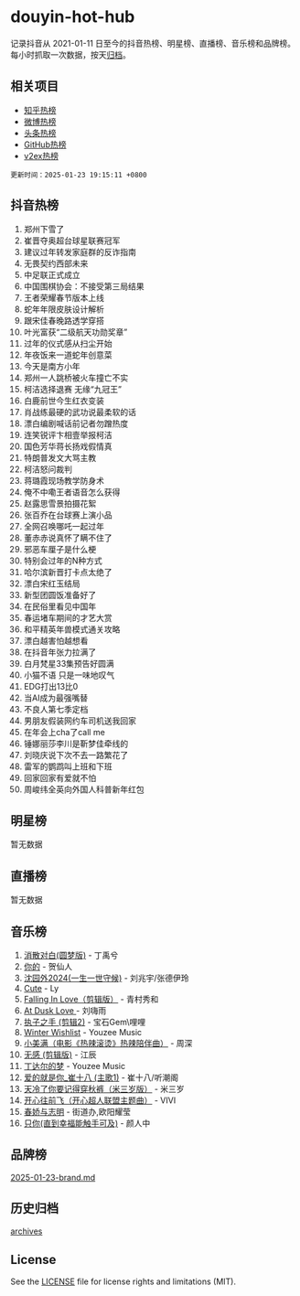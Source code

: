 # douyin-hot-hub

记录抖音从 2021-01-11 日至今的抖音热榜、明星榜、直播榜、音乐榜和品牌榜。每小时抓取一次数据，按天[归档](archives)。

## 相关项目

- [知乎热榜](https://github.com/lonnyzhang423/zhihu-hot-hub)
- [微博热榜](https://github.com/lonnyzhang423/weibo-hot-hub)
- [头条热榜](https://github.com/lonnyzhang423/toutiao-hot-hub)
- [GitHub热榜](https://github.com/lonnyzhang423/github-hot-hub)
- [v2ex热榜](https://github.com/lonnyzhang423/v2ex-hot-hub)


`更新时间：2025-01-23 19:15:11 +0800`

## 抖音热榜

1. 郑州下雪了
1. 崔晋夺奥超台球星联赛冠军
1. 建议过年转发家庭群的反诈指南
1. 无畏契约西部未来
1. 中足联正式成立
1. 中国围棋协会：不接受第三局结果
1. 王者荣耀春节版本上线
1. 蛇年年限皮肤设计解析
1. 跟宋佳春晚路透学穿搭
1. 叶光富获“二级航天功勋奖章”
1. 过年的仪式感从扫尘开始
1. 年夜饭来一道蛇年创意菜
1. 今天是南方小年
1. 郑州一人跳桥被火车撞亡不实
1. 柯洁选择退赛 无缘“九冠王”
1. 白鹿前世今生红衣变装
1. 肖战练最硬的武功说最柔软的话
1. 漂白编剧喊话前记者勿蹭热度
1. 连笑锐评卞相壹举报柯洁
1. 国色芳华蒋长扬戏假情真
1. 特朗普发文大骂主教
1. 柯洁怒问裁判
1. 蒋璐霞现场教学防身术
1. 俺不中嘞王者语音怎么获得
1. 赵露思雪景拍摄花絮
1. 张百乔在台球赛上演小品
1. 全网召唤哪吒一起过年
1. 董赤赤说真怀了瞒不住了
1. 邪恶车厘子是什么梗
1. 特别会过年的N种方式
1. 哈尔滨新晋打卡点太绝了
1. 漂白宋红玉结局
1. 新型团圆饭准备好了
1. 在民俗里看见中国年
1. 春运堵车期间的才艺大赏
1. 和平精英年兽模式通关攻略
1. 漂白越害怕越想看
1. 在抖音年张力拉满了
1. 白月梵星33集预告好圆满
1. 小猫不语 只是一味地叹气
1. EDG打出13比0
1. 当AI成为最强嘴替
1. 不良人第七季定档
1. 男朋友假装网约车司机送我回家
1. 在年会上cha了call me
1. 锤娜丽莎李川是靳梦佳牵线的
1. 刘晓庆说下次不去一路繁花了
1. 雷军的鹦鹉叫上班和下班
1. 回家回家有爱就不怕
1. 周峻纬全英向外国人科普新年红包

## 明星榜

暂无数据

## 直播榜

暂无数据

## 音乐榜

1. [消散对白(圆梦版)](https://sf5-hl-cdn-tos.douyinstatic.com/obj/tos-cn-ve-2774/og4jB5I5IizzoZVAAAzWgBMAsMDWoArfwBOiFs) - 丁禹兮
1. [你的](https://sf5-hl-cdn-tos.douyinstatic.com/obj/tos-cn-ve-2774/oYuIeKf42jB7sEV6B2upMdpYAgfrQWj0FeRegh) - 贺仙人
1. [沈园外2024(一生一世守候)](https://sf5-hl-cdn-tos.douyinstatic.com/obj/tos-cn-ve-2774/oAIYMHGCmKaYKFDd6FZBf9AfMfx1eErAAEJAFH) - 刘兆宇/张德伊玲
1. [Cute](https://sf5-hl-cdn-tos.douyinstatic.com/obj/tos-cn-ve-2774/o4IbIzHWKAAB4wsS5qMBRiiAlEBGTpQRNfFvuo) - Ly
1. [Falling In Love（剪辑版）](https://sf5-hl-cdn-tos.douyinstatic.com/obj/tos-cn-ve-2774/o8ajpA8zzgBPahbBIO8AcKGBLJezFCRd1wfP9f) - 青村秀和
1. [ At Dusk  Love ](https://sf5-hl-cdn-tos.douyinstatic.com/obj/tos-cn-ve-2774/o8CrpCf5CaYgI4ZrtQgMQAFEfuGqNnRSDQAPBc) - 刘嗨雨
1. [执子之手 (剪辑2)](https://sf5-hl-cdn-tos.douyinstatic.com/obj/tos-cn-ve-2774/oUoZLQjCc31XzqsBnBQUNgeKtYPBcgbFDwtfcu) - 宝石Gem\哩哩
1. [Winter Wishlist](https://sf5-hl-cdn-tos.douyinstatic.com/obj/tos-cn-ve-2774/oIIgUOeamCFCVAzxN6MFRLIBlLGpUqQxeeHrLE) - Youzee Music
1. [小美满（电影《热辣滚烫》热辣陪伴曲）](https://sf5-hl-cdn-tos.douyinstatic.com/obj/tos-cn-ve-2774/o0GAn2lSgfZIDUgtevCGDQYnFg4CwnrBaxbTZL) - 周深
1. [无感 (剪辑版)](https://sf5-hl-cdn-tos.douyinstatic.com/obj/tos-cn-ve-2774/o0eIsUzJBDlQaQFC5OFlgbMEZC1TFYBftOBn6p) - 江辰
1. [丁达尔的梦](https://sf5-hl-cdn-tos.douyinstatic.com/obj/tos-cn-ve-2774/oMU3WirUZBVQkAC9ccG5P2IQirziZM2RTInUY) - Youzee Music
1. [爱的就是你_崔十八 (主歌1)](https://sf5-hl-cdn-tos.douyinstatic.com/obj/tos-cn-ve-2774/oI5BO5DhFZ6UTcNCnZaOCBLtZ7WIMQGfgnXf5E) - 崔十八/听潮阁
1. [天冷了你要记得穿秋裤（米三岁版）](https://sf5-hl-cdn-tos.douyinstatic.com/obj/tos-cn-ve-2774/oQlIwVIDWiZ6BQilAorS7MA0AgCkQDvcZAdm1) - 米三岁
1. [开心往前飞（开心超人联盟主题曲）](https://sf5-hl-cdn-tos.douyinstatic.com/obj/tos-cn-ve-2774/9d8fb7c82cf1421fb93a9fe925275e0a) - VIVI
1. [春娇与志明](https://sf5-hl-cdn-tos.douyinstatic.com/obj/tos-cn-ve-2774/e530d8fceb7044b39707d7f9ff54add1) - 街道办,欧阳耀莹
1. [只你(直到幸福能触手可及)](https://sf5-hl-cdn-tos.douyinstatic.com/obj/tos-cn-ve-2774/o0lBkRDzFTeaVSUz3ZZSCBVtZ5DIMQGfgmEAuE) - 颜人中

## 品牌榜

[2025-01-23-brand.md](archives/2025-01-23-brand.md)

## 历史归档

[archives](archives)

## License

See the [LICENSE](LICENSE) file for license rights and limitations (MIT).
